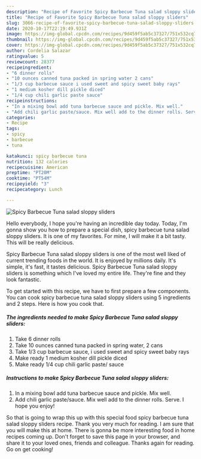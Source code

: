 ```yaml
---
description: "Recipe of Favorite Spicy Barbecue Tuna salad sloppy sliders"
title: "Recipe of Favorite Spicy Barbecue Tuna salad sloppy sliders"
slug: 3066-recipe-of-favorite-spicy-barbecue-tuna-salad-sloppy-sliders
date: 2020-10-17T22:19:49.931Z
image: https://img-global.cpcdn.com/recipes/9d459f5ab5c37327/751x532cq70/spicy-barbecue-tuna-salad-sloppy-sliders-recipe-main-photo.jpg
thumbnail: https://img-global.cpcdn.com/recipes/9d459f5ab5c37327/751x532cq70/spicy-barbecue-tuna-salad-sloppy-sliders-recipe-main-photo.jpg
cover: https://img-global.cpcdn.com/recipes/9d459f5ab5c37327/751x532cq70/spicy-barbecue-tuna-salad-sloppy-sliders-recipe-main-photo.jpg
author: Cordelia Salazar
ratingvalue: 5
reviewcount: 28377
recipeingredient:
- "6 dinner rolls"
- "10 ounces canned tuna packed in spring water 2 cans"
- "1/3 cup barbecue sauce i used sweet and spicy sweet baby rays"
- "1 medium kosher dill pickle diced"
- "1/4 cup chili garlic paste sauce"
recipeinstructions:
- "In a mixing bowl add tuna barbecue sauce and pickle. Mix well."
- "Add chili garlic paste/sauce. Mix well add to the dinner rolls. Serve. I hope you enjoy!"
categories:
- Recipe
tags:
- spicy
- barbecue
- tuna

katakunci: spicy barbecue tuna 
nutrition: 132 calories
recipecuisine: American
preptime: "PT20M"
cooktime: "PT54M"
recipeyield: "3"
recipecategory: Lunch

---
```



![Spicy Barbecue Tuna salad sloppy sliders](https://img-global.cpcdn.com/recipes/9d459f5ab5c37327/751x532cq70/spicy-barbecue-tuna-salad-sloppy-sliders-recipe-main-photo.jpg)

Hello everybody, I hope you're having an incredible day today. Today, I'm gonna show you how to prepare a special dish, spicy barbecue tuna salad sloppy sliders. It is one of my favorites. For mine, I will make it a bit tasty. This will be really delicious.

Spicy Barbecue Tuna salad sloppy sliders is one of the most well liked of current trending foods in the world. It is enjoyed by millions daily. It's simple, it's fast, it tastes delicious. Spicy Barbecue Tuna salad sloppy sliders is something which I've loved my entire life. They're fine and they look fantastic.




To get started with this recipe, we have to first prepare a few components. You can cook spicy barbecue tuna salad sloppy sliders using 5 ingredients and 2 steps. Here is how you cook that.

<!--inarticleads1-->

##### The ingredients needed to make Spicy Barbecue Tuna salad sloppy sliders:

1. Take 6 dinner rolls
1. Take 10 ounces canned tuna packed in spring water, 2 cans
1. Take 1/3 cup barbecue sauce, i used sweet and spicy sweet baby rays
1. Make ready 1 medium kosher dill pickle diced
1. Make ready 1/4 cup chili garlic paste/ sauce




<!--inarticleads2-->

##### Instructions to make Spicy Barbecue Tuna salad sloppy sliders:

1. In a mixing bowl add tuna barbecue sauce and pickle. Mix well.
1. Add chili garlic paste/sauce. Mix well add to the dinner rolls. Serve. I hope you enjoy!




So that is going to wrap this up with this special food spicy barbecue tuna salad sloppy sliders recipe. Thank you very much for reading. I am sure that you will make this at home. There is gonna be more interesting food in home recipes coming up. Don't forget to save this page in your browser, and share it to your loved ones, friends and colleague. Thanks again for reading. Go on get cooking!

